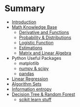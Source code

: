 # Summary

* [Introduction](README.md)
* [Math Knowledge Base](chapter1.md)
  * [Derivative and Functions](chapter1/derivative-and-functions.md)
  * [Probability & Distributions](chapter1/probability.md)
  * [Logistic Function](chapter1/logistic-function.md)
  * [Estimations](chapter1/estimations.md)
  * [Matrix and Linear Algebra](chapter1/matrix-and-linear-algebra.md)
* Python Useful Packages
  * matplotlib
  * [numpy & scipy](numpy-and-scipy.md)
  * [pandas](pandas.md)
* [Linear Regression](linear-regression.md)
* [Algorithm Sets](algorithm-sets.md)
* [Information entropy](information-entropy.md)
* [Decision Tree & Random Forest](decision-tree-and-random-forest.md)
  * [scikit learn stuff](decision-tree-and-random-forest/scikit-learn-stuff.md)

